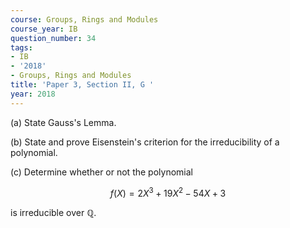 ```yaml
---
course: Groups, Rings and Modules
course_year: IB
question_number: 34
tags:
- IB
- '2018'
- Groups, Rings and Modules
title: 'Paper 3, Section II, G '
year: 2018
---
```




(a) State Gauss's Lemma.

(b) State and prove Eisenstein's criterion for the irreducibility of a polynomial.

(c) Determine whether or not the polynomial

$$f(X)=2 X^{3}+19 X^{2}-54 X+3$$

is irreducible over $\mathbb{Q}$.